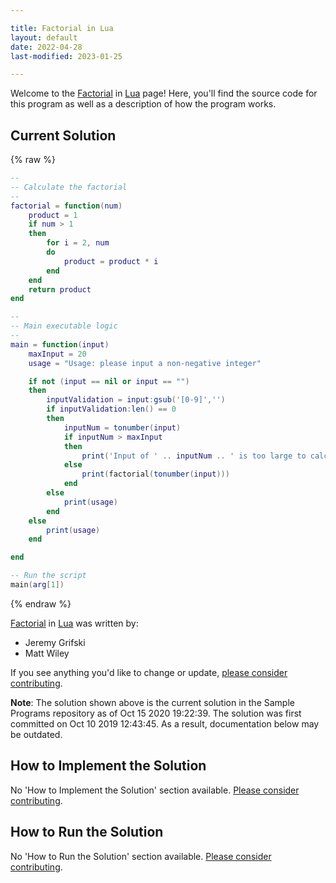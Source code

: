 ```yaml
---

title: Factorial in Lua
layout: default
date: 2022-04-28
last-modified: 2023-01-25

---
```


Welcome to the [Factorial](https://sampleprograms.io/projects/factorial) in [Lua](https://sampleprograms.io/languages/lua) page! Here, you'll find the source code for this program as well as a description of how the program works.

## Current Solution

{% raw %}

```lua
--
-- Calculate the factorial
--
factorial = function(num)
    product = 1
    if num > 1
    then
        for i = 2, num 
        do
            product = product * i
        end
    end
    return product
end

--
-- Main executable logic
--
main = function(input)
    maxInput = 20
    usage = "Usage: please input a non-negative integer"

    if not (input == nil or input == "")
    then
        inputValidation = input:gsub('[0-9]','')
        if inputValidation:len() == 0
        then
            inputNum = tonumber(input)
            if inputNum > maxInput
            then
                print('Input of ' .. inputNum .. ' is too large to calculate a factorial for. Max input is ' .. maxInput .. '.')
            else
                print(factorial(tonumber(input)))
            end
        else
            print(usage)
        end
    else
        print(usage)
    end

end

-- Run the script
main(arg[1])
```

{% endraw %}

[Factorial](https://sampleprograms.io/projects/factorial) in [Lua](https://sampleprograms.io/languages/lua) was written by:

- Jeremy Grifski
- Matt Wiley

If you see anything you'd like to change or update, [please consider contributing](https://github.com/TheRenegadeCoder/sample-programs).

**Note**: The solution shown above is the current solution in the Sample Programs repository as of Oct 15 2020 19:22:39. The solution was first committed on Oct 10 2019 12:43:45. As a result, documentation below may be outdated.

## How to Implement the Solution

No 'How to Implement the Solution' section available. [Please consider contributing](https://github.com/TheRenegadeCoder/sample-programs-website).

## How to Run the Solution

No 'How to Run the Solution' section available. [Please consider contributing](https://github.com/TheRenegadeCoder/sample-programs-website).
